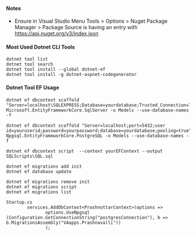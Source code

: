 #### Notes
* Ensure in Visual Studio Menu Tools > Options > Nuget Package Manager > Package Source is having an entry with https://api.nuget.org/v3/index.json

#### Most Used Dotnet CLI Tools
```
dotnet tool list
dotnet tool search
dotnet tool install --global dotnet-ef
dotnet tool install -g dotnet-aspnet-codegenerator
```
#### Dotnet Tool EF Usage
```
dotnet ef dbcontext scaffold "Server=localhost\SQLEXPRESS;Database=yourdatabase;Trusted_Connection=True;" Microsoft.EntityFrameworkCore.SqlServer -o Models --use-database-names -f

dotnet ef dbcontext scaffold "Server=localhost;port=5432;user id=youruserid;password=yourpassword;database=yourdatabase;pooling=true" Npgsql.EntityFrameworkCore.PostgreSQL -o Models --use-database-names -f

dotnet ef dbcontext script  --context yourEFContext --output SQLScripts\SQL.sql

dotnet ef migrations add init
dotnet ef database update

dotnet ef migrations remove init
dotnet ef migrations script
dotnet ef migrations list

Startup.cs
        services.AddDbContext<PrashnottarContext>(options =>
               options.UseNpgsql (Configuration.GetConnectionString("postgresConnection"), b => b.MigrationsAssembly("VAapps.Prashnavalli"))
               );


```
